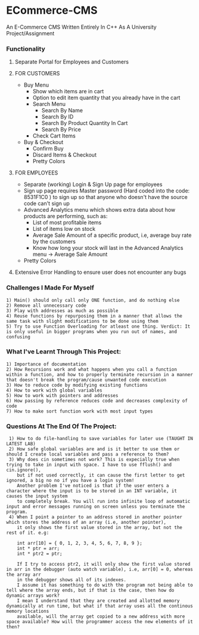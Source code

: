 # ECommerce-CMS #
An E-Commerce CMS Written Entirely In C++ As A University Project/Assignment

### Functionality ### 
1) Separate Portal for Employees and Customers

2) FOR CUSTOMERS

	* Buy Menu
    	* Show which items are in cart
    	* Option to edit item quantity that you already have in the cart
		* Search Menu
			* Search By Name
			* Search By ID
			* Search By Product Quantity In Cart
			* Search By Price
		* Check Cart Items
  	* Buy & Checkout
    	* Confirm Buy
		* Discard Items & Checkout
		* Pretty Colors
 
3) FOR EMPLOYEES
	* Separate (working) Login & Sign Up page for employees
	* Sign up page requires Master password (Hard coded into the code: 8531F1C0 ) to sign up so that anyone who doesn't have the source code can't sign up
	* Advanced Analytics menu which shows extra data about how products are performing, such as:
	  * List of most profitable items
	  * List of items low on stock
	  * Average Sale Amount of a specific product, i.e, average buy rate by the customers 
	  * Know how long your stock will last in the Advanced Analytics menu -> Average Sale Amount
	* Pretty Colors

4) Extensive Error Handling to ensure user does not encounter any bugs

### Challenges I Made For Myself ###
	1) Main() should only call only ONE function, and do nothing else
	2) Remove all unnecessary code 
	3) Play with addresses as much as possible
	4) Reuse functions by repurposing them in a manner that allows the same task with slight modifications to be done using them
	5) Try to use Function Overloading for atleast one thing. Verdict: It is only useful in bigger programs when you run out of names, and confusing 

### What I've Learnt Through This Project: ###
	1) Importance of documentation
	2) How Recursions work and what happens when you call a function within a function, and how to properly terminate recursion in a manner that doesn't break the program/cause unwanted code execution
	3) How to reduce code by modifying existing functions
	4) How to work with global variables
	5) How to work with pointers and addresses
	6) How passing by reference reduces code and decreases complexity of code
	7) How to make sort function work with most input types

### Questions At The End Of The Project: ###
	 1) How to do file-handling to save variables for later use (TAUGHT IN LATEST LAB)
	 2) How safe global variables are and is it better to use them or should I create local variables and pass a reference to them?
	 3) Why does cin sometimes not work? This is expecially true when trying to take in input with space. I have to use fflush() and cin.ignore(), 
		but if not used correctly, it can cause the first letter to get ignored, a big no no if you have a login system! 
		Another problem I've noticed is that if the user enters a character where the input is to be stored in an INT variable, it causes the input system
		to completely break. You will run into infinite loop of automatic input and error messages running on screen unless you terminate the program.
	 4) When I point a pointer to an address stored in another pointer which stores the address of an array (i.e, another pointer), 
		it only shows the first value stored in the array, but not the rest of it. e.g:

		int arr[10] = { 0, 1, 2, 3, 4, 5, 6, 7, 8, 9 };
		int * ptr = arr;
		int * ptr2 = ptr;

		If I try to access ptr2, it will only show the first value stored in arr in the debugger (auto watch variable), i.e, arr[0] = 0, whereas the array arr
		in the debugger shows all of its indexes.
		I assume it has something to do with the program not being able to tell where the array ends, but if that is the case, then how do dynamic arrays work? 
		I mean I understand that they are created and allotted memory dynamically at run time, but what if that array uses all the continous memory locations 
		available, will the array get copied to a new address with more space available? How will the programmer access the new elements of it then?
